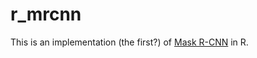 # r_mrcnn
This is an implementation (the first?) of [Mask R-CNN](https://arxiv.org/abs/1703.06870  "Mask RCNN") in R.
